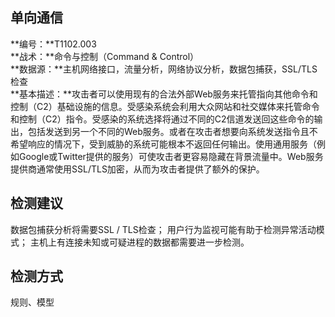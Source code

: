 ## 单向通信  
**编号：**T1102.003  
**战术：**命令与控制（Command & Control）  
**数据源：**主机网络接口，流量分析，网络协议分析，数据包捕获，SSL/TLS检查  
**基本描述：**攻击者可以使用现有的合法外部Web服务来托管指向其他命令和控制（C2）基础设施的信息。受感染系统会利用大众网站和社交媒体来托管命令和控制（C2）指令。受感染的系统选择将通过不同的C2信道发送回这些命令的输出，包括发送到另一个不同的Web服务。或者在攻击者想要向系统发送指令且不希望响应的情况下，受到威胁的系统可能根本不返回任何输出。使用通用服务（例如Google或Twitter提供的服务）可使攻击者更容易隐藏在背景流量中。Web服务提供商通常使用SSL/TLS加密，从而为攻击者提供了额外的保护。  
## 检测建议  
数据包捕获分析将需要SSL / TLS检查；
用户行为监视可能有助于检测异常活动模式；
主机上有连接未知或可疑进程的数据都需要进一步检测。  
## 检测方式  
规则、模型